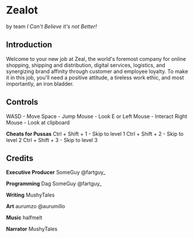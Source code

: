 # Zealot
by team _I Can't Believe it's not Better!_

## Introduction
Welcome to your new job at Zeal, the world's foremost company for online shopping, shipping and distribution, digital services, logistics, and synergizing brand affinity through customer and employee loyalty. To make it in this job, you'll need a positive attitude, a tireless work ethic, and most importantly, an iron bladder.

## Controls
WASD - Move
Space - Jump
Mouse - Look
E or Left Mouse - Interact
Right Mouse - Look at clipboard

**Cheats for Pussas**
Ctrl + Shift + 1 - Skip to level 1
Ctrl + Shift + 2 - Skip to level 2
Ctrl + Shift + 3 - Skip to level 3

## Credits
**Executive Producer**
SomeGuy @fartguy_

**Programming**
Dag
SomeGuy @fartguy_

**Writing**
MushyTales

**Art**
aurumzo @aurumillo

**Music**
halfmelt

**Narrator**
MushyTales